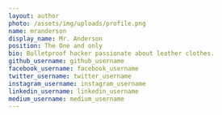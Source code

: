 ```yaml
---
layout: author
photo: /assets/img/uploads/profile.png
name: mranderson
display_name: Mr. Anderson
position: The One and only
bio: Bulletproof hacker passionate about leather clothes.
github_username: github_username
facebook_username: facebook_username
twitter_username: twitter_username
instagram_username: instagram_username
linkedin_username: linkedin_username
medium_username: medium_username
---
```


